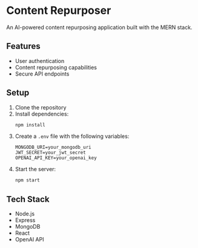 # Content Repurposer

An AI-powered content repurposing application built with the MERN stack.

## Features

- User authentication
- Content repurposing capabilities
- Secure API endpoints

## Setup

1. Clone the repository
2. Install dependencies:
   ```bash
   npm install
   ```
3. Create a `.env` file with the following variables:
   ```
   MONGODB_URI=your_mongodb_uri
   JWT_SECRET=your_jwt_secret
   OPENAI_API_KEY=your_openai_key
   ```
4. Start the server:
   ```bash
   npm start
   ```

## Tech Stack

- Node.js
- Express
- MongoDB
- React
- OpenAI API
